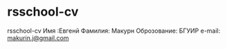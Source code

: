 # rsschool-cv
rsschool-cv
Имя :Евгенй
Фамилия: Макурн
Оброзование: БГУИР
e-mail: makurin.j@gmail.com
